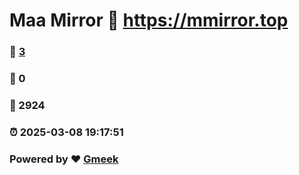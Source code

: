 # Maa Mirror :link: https://mmirror.top 
### :page_facing_up: [3](https://mmirror.top/tag.html) 
### :speech_balloon: 0 
### :hibiscus: 2924 
### :alarm_clock: 2025-03-08 19:17:51 
### Powered by :heart: [Gmeek](https://github.com/Meekdai/Gmeek)
